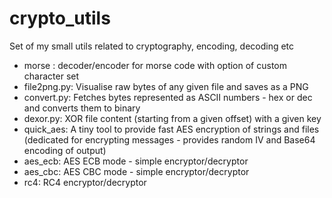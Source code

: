 # crypto_utils
Set of my small utils related to cryptography, encoding, decoding etc<br/>
+ morse : decoder/encoder for morse code with option of custom character set<br/>
+ file2png.py: Visualise raw bytes of any given file and saves as a PNG<br/>
+ convert.py: Fetches bytes represented as ASCII numbers - hex or dec and converts them to binary<br/>
+ dexor.py: XOR file content (starting from a given offset) with a given key<br/>
+ quick_aes: A tiny tool to provide fast AES encryption of strings and files (dedicated for encrypting messages - provides random IV and Base64 encoding of output)<br/>
+ aes_ecb: AES ECB mode - simple encryptor/decryptor<br/>
+ aes_cbc: AES CBC mode - simple encryptor/decryptor<br/>
+ rc4: RC4 encryptor/decryptor<br/>
